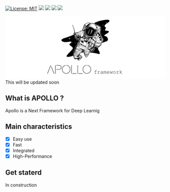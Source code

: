 [![License: MIT](https://img.shields.io/badge/License-MIT-yellow.svg)](https://opensource.org/licenses/MIT)
![](https://img.shields.io/github/languages/count/rexionmars/apollo-framework?color=red)
![](https://img.shields.io/github/issues-pr/rexionmars/apollo-framework)
![](https://img.shields.io/github/issues/rexionmars/apollo-framework?color=pink)
![](https://img.shields.io/github/issues-pr/rexionmars/apollo-framework?color=orange)

<img src="thumbnail/apollo.jpg" alt="Snake logo">
This will be updated soon<br>

## What is APOLLO ?

Apollo is a Next Framework for Deep Learnig

## Main characteristics
- [x] Easy use
- [x] Fast
- [x] Integrated
- [x] High-Performance

## Get staterd

In construction
